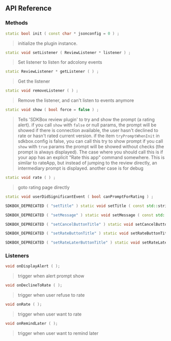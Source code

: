 ## API Reference

### Methods
```cpp
static bool init ( const char * jsonconfig = 0 ) ;
```
>  initialize the plugin instance.

```cpp
static void setListener ( ReviewListener * listener ) ;
```
> Set listener to listen for adcolony events

```cpp
static ReviewListener * getListener ( ) ;
```
> Get the listener

```cpp
static void removeListener ( ) ;
```
> Remove the listener, and can't listen to events anymore

```cpp
static void show ( bool force = false ) ;
```
> Tells 'SDKBox review plugin' to try and show the prompt (a rating alert).
if you call `show` with `false` or null params,
the prompt will be showed if there is connection available,
the user hasn't declined to rate or hasn't rated current version.
if the item `tryPromptWhenInit` in sdkbox.config is false, you can call this try to show prompt
if you call `show` with `true` params
the prompt will be showed without checks (the prompt is always displayed).
The case where you should call this is if your app has an
explicit "Rate this app" command somewhere. This is similar to rateApp,
but instead of jumping to the review directly, an intermediary prompt is displayed.
another case is for debug

```cpp
static void rate ( ) ;
```
> goto rating page directly

```cpp
static void userDidSignificantEvent ( bool canPromptForRating ) ;
```

```cpp
SDKBOX_DEPRECATED ( "setTitle" ) static void setTitle ( const std::string & title ) ;
```

```cpp
SDKBOX_DEPRECATED ( "setMessage" ) static void setMessage ( const std::string & message ) ;
```

```cpp
SDKBOX_DEPRECATED ( "setCancelButtonTitle" ) static void setCancelButtonTitle ( const std::string & cancelTitle ) ;
```

```cpp
SDKBOX_DEPRECATED ( "setRateButtonTitle" ) static void setRateButtonTitle ( const std::string & rateTitle ) ;
```

```cpp
SDKBOX_DEPRECATED ( "setRateLaterButtonTitle" ) static void setRateLaterButtonTitle ( const std::string & rateLaterTitle ) ;
```


### Listeners
```cpp
void onDisplayAlert ( );
```
> trigger when alert prompt show

```cpp
void onDeclineToRate ( );
```
> trigger when user refuse to rate

```cpp
void onRate ( );
```
> trigger when user want to rate

```cpp
void onRemindLater ( );
```
> trigger when user want to remind later


